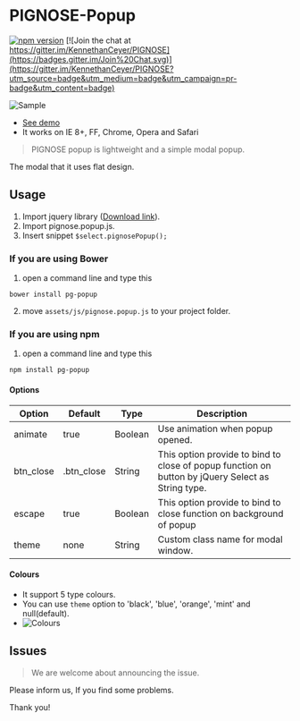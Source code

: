 PIGNOSE-Popup
==
[![npm version](https://badge.fury.io/js/jquery-flat-modal.svg)](https://badge.fury.io/js/jquery-flat-modal) [![Join the chat at https://gitter.im/KennethanCeyer/PIGNOSE](https://badges.gitter.im/Join%20Chat.svg)](https://gitter.im/KennethanCeyer/PIGNOSE?utm_source=badge&utm_medium=badge&utm_campaign=pr-badge&utm_content=badge)

![Sample](http://www.nhpcw.com/upload/2015-10-14%2B%25EC%2598%25A4%25EC%25A0%2584%2B5-14-35_101415051450.jpg)

* [See demo](http://www.pigno.se/barn/PIGNOSE-Popup/)
* It works on IE 8+, FF, Chrome, Opera and Safari

> PIGNOSE popup is lightweight and a simple modal popup.

The modal that it uses flat design.

## Usage
1. Import jquery library ([Download link](http://www.jquery.com/download/)).
2. Import pignose.popup.js.
3. Insert snippet ```$select.pignosePopup();```

### If you are using Bower

1. open a command line and type this

 ```shell
bower install pg-popup
 ```
 
2. move `assets/js/pignose.popup.js` to your project folder.

### If you are using npm

1. open a command line and type this

 ```shell
npm install pg-popup
 ```

#### Options

| Option    | Default     | Type         | Description                                                                |
|-----------|-------------|--------------|----------------------------------------------------------------------------|
| animate   | true        | Boolean      | Use animation when popup opened.                                           |
| btn_close | .btn_close  | String       | This option provide to bind to close of popup function on button by jQuery Select as String type. |
| escape    | true        | Boolean      | This option provide to bind to close function on background of popup       |
| theme     | none        | String       | Custom class name for modal window.                                        |


#### Colours

- It support 5 type colours.
- You can use `theme` option to 'black', 'blue', 'orange', 'mint' and null(default).
- ![Colours](http://www.nhpcw.com/upload/colours_101515024121.png)

## Issues

> We are welcome about announcing the issue.

Please inform us, If you find some problems.

Thank you!
